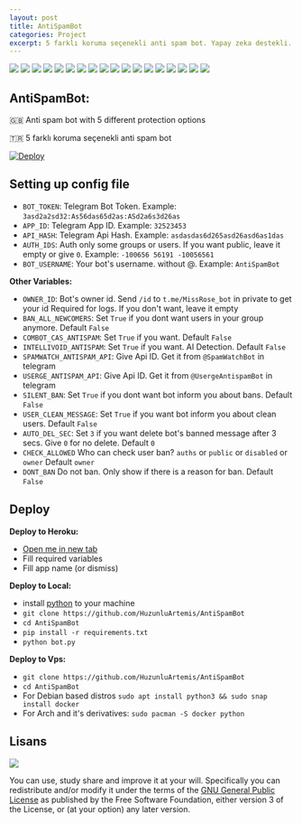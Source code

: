 ```yaml
---
layout: post
title: AntiSpamBot
categories: Project
excerpt: 5 farklı koruma seçenekli anti spam bot. Yapay zeka destekli.
---
```


[![](https://img.shields.io/github/license/huzunluartemis/AntiSpamBot.svg?style=flat)](#)
[![](https://img.shields.io/github/issues-raw/huzunluartemis/AntiSpamBot.svg?style=flat)](#)
[![](https://img.shields.io/github/issues-closed-raw/huzunluartemis/AntiSpamBot.svg?style=flat)](#)
[![](https://img.shields.io/github/issues-pr-raw/huzunluartemis/AntiSpamBot.svg?style=flat)](#)
[![](https://img.shields.io/github/issues-pr-closed-raw/huzunluartemis/AntiSpamBot.svg?style=flat)](#)
[![](https://img.shields.io/github/languages/count/huzunluartemis/AntiSpamBot?style=flat)](#)
[![](https://img.shields.io/github/languages/top/huzunluartemis/AntiSpamBot?style=flat)](#)
[![](https://img.shields.io/github/last-commit/huzunluartemis/AntiSpamBot?style=flat)](#)
[![](https://img.shields.io/github/repo-size/huzunluartemis/AntiSpamBot.svg?style=flat)](#)
[![](https://img.shields.io/github/forks/huzunluartemis/AntiSpamBot?style=flat&logo=github)](#)
[![](https://img.shields.io/github/stars/huzunluartemis/AntiSpamBot?style=flat&logo=github)](#)
[![](https://img.shields.io/github/contributors-anon/HuzunluArtemis/AntiSpamBot?style=flat)](#)
[![](https://img.shields.io/github/watchers/huzunluartemis/AntiSpamBot?style=flat)](#)
[![](https://visitor-badge.laobi.icu/badge?page_id=huzunluartemis.AntiSpamBot)](#)
[![](https://img.shields.io/github/followers/huzunluartemis?logo=github&label=ha&style=flat)](#)
[![](https://img.shields.io/twitter/follow/huzunluartemis?&label=ha&color=blue&style=flat&logo=twitter)](https://twitter.com/HuzunluArtemis)
[![](https://img.shields.io/badge/ha-telegram-blue?style=flat&style=flat&logo=telegram)](https://t.me/HuzunluArtemis)
[![](https://img.shields.io/badge/website-up-blue?style=flat&logo=appveyor&style=flat&logo=twitter)](https://huzunluartemis.github.io/)

## AntiSpamBot:

🇬🇧 Anti spam bot with 5 different protection options

🇹🇷 5 farklı koruma seçenekli anti spam bot

[![Deploy](https://www.herokucdn.com/deploy/button.svg)](https://heroku.com/deploy?template=https://github.com/HuzunluArtemis/AntiSpamBot)

## Setting up config file
 
- `BOT_TOKEN`: Telegram Bot Token. Example: `3asd2a2sd32:As56das65d2as:ASd2a6s3d26as`
- `APP_ID`: Telegram App ID. Example: `32523453`
- `API_HASH`: Telegram Api Hash. Example: `asdasdas6d265asd26asd6as1das`
- `AUTH_IDS`: Auth only some groups or users. If you want public, leave it empty or give `0`. Example: `-100656 56191 -10056561`
- `BOT_USERNAME`: Your bot's username. without @. Example: `AntiSpamBot`

<b>Other Variables:</b>

- `OWNER_ID`: Bot's owner id. Send `/id` to `t.me/MissRose_bot` in private to get your id Required for logs. If you don't want, leave it empty
- `BAN_ALL_NEWCOMERS`: Set `True` if you dont want users in your group anymore. Default `False`
- `COMBOT_CAS_ANTISPAM`: Set `True` if you want. Default `False`
- `INTELLIVOID_ANTISPAM`: Set `True` if you want. AI Detection. Default `False`
- `SPAMWATCH_ANTISPAM_API`: Give Api ID. Get it from `@SpamWatchBot` in telegram
- `USERGE_ANTISPAM_API`: Give Api ID. Get it from `@UsergeAntispamBot` in telegram
- `SILENT_BAN`: Set `True` if you dont want bot inform you about bans. Default `False`
- `USER_CLEAN_MESSAGE`: Set `True` if you want bot inform you about clean users. Default `False`
- `AUTO_DEL_SEC`: Set `3` if you want delete bot's banned message after 3 secs. Give `0` for no delete. Default `0`
- `CHECK_ALLOWED` Who can check user ban? `auths` or `public` or `disabled` or `owner` Default `owner`
- `DONT_BAN` Do not ban. Only show if there is a reason for ban. Default `False`

## Deploy

<b>Deploy to Heroku:</b>

- [Open me in new tab](https://heroku.com/deploy?template=https://github.com/HuzunluArtemis/AntiSpamBot)
- Fill required variables
- Fill app name (or dismiss)

<b>Deploy to Local:</b>

- install [python](https://www.python.org/downloads/) to your machine
- `git clone https://github.com/HuzunluArtemis/AntiSpamBot`
- `cd AntiSpamBot`
- `pip install -r requirements.txt`
- `python bot.py`

<b>Deploy to Vps:</b>

- `git clone https://github.com/HuzunluArtemis/AntiSpamBot`
- `cd AntiSpamBot`
- For Debian based distros `sudo apt install python3 && sudo snap install docker`
- For Arch and it's derivatives: `sudo pacman -S docker python`

## Lisans

![](https://www.gnu.org/graphics/gplv3-127x51.png)

You can use, study share and improve it at your will. Specifically you can redistribute and/or modify it under the terms of the [GNU General Public License](https://www.gnu.org/licenses/gpl-3.0.html) as published by the Free Software Foundation, either version 3 of the License, or (at your option) any later version.
